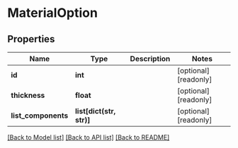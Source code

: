 # MaterialOption

## Properties
Name | Type | Description | Notes
------------ | ------------- | ------------- | -------------
**id** | **int** |  | [optional] [readonly] 
**thickness** | **float** |  | [optional] [readonly] 
**list_components** | **list[dict(str, str)]** |  | [optional] [readonly] 

[[Back to Model list]](../README.md#documentation-for-models) [[Back to API list]](../README.md#documentation-for-api-endpoints) [[Back to README]](../README.md)


